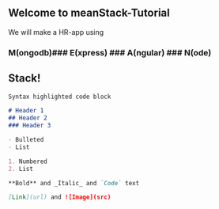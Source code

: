 ## Welcome to meanStack-Tutorial

We will make a HR-app using 

### M(ongodb)### E(xpress) ### A(ngular) ### N(ode) 
## Stack!

```markdown
Syntax highlighted code block

# Header 1
## Header 2
### Header 3

- Bulleted
- List

1. Numbered
2. List

**Bold** and _Italic_ and `Code` text

[Link](url) and ![Image](src)
```
